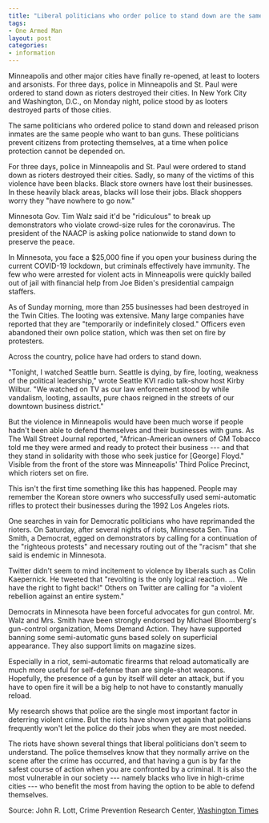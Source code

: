 ```yaml
---
title: "Liberal politicians who order police to stand down are the same people who want to ban guns"
tags:
- One Armed Man
layout: post
categories:
- information
---
```


Minneapolis and other major cities have finally re-opened, at least to looters and arsonists. For three days, police in Minneapolis and St. Paul were ordered to stand down as rioters destroyed their cities. In New York City and Washington, D.C., on Monday night, police stood by as looters destroyed parts of those cities.

The same politicians who ordered police to stand down and released prison inmates are the same people who want to ban guns. These politicians prevent citizens from protecting themselves, at a time when police protection cannot be depended on.

For three days, police in Minneapolis and St. Paul were ordered to stand down as rioters destroyed their cities. Sadly, so many of the victims of this violence have been blacks. Black store owners have lost their businesses. In these heavily black areas, blacks will lose their jobs. Black shoppers worry they "have nowhere to go now."

Minnesota Gov. Tim Walz said it'd be "ridiculous" to break up demonstrators who violate crowd-size rules for the coronavirus. The president of the NAACP is asking police nationwide to stand down to preserve the peace.

In Minnesota, you face a $25,000 fine if you open your business during the current COVID-19 lockdown, but criminals effectively have immunity. The few who were arrested for violent acts in Minneapolis were quickly bailed out of jail with financial help from Joe Biden's presidential campaign staffers.

As of Sunday morning, more than 255 businesses had been destroyed in the Twin Cities. The looting was extensive. Many large companies have reported that they are "temporarily or indefinitely closed." Officers even abandoned their own police station, which was then set on fire by protesters.

Across the country, police have had orders to stand down.

"Tonight, I watched Seattle burn. Seattle is dying, by fire, looting, weakness of the political leadership," wrote Seattle KVI radio talk-show host Kirby Wilbur. "We watched on TV as our law enforcement stood by while vandalism, looting, assaults, pure chaos reigned in the streets of our downtown business district."

But the violence in Minneapolis would have been much worse if people hadn't been able to defend themselves and their businesses with guns. As The Wall Street Journal reported, "African-American owners of GM Tobacco told me they were armed and ready to protect their business --- and that they stand in solidarity with those who seek justice for \[George\] Floyd." Visible from the front of the store was Minneapolis' Third Police Precinct, which rioters set on fire.

This isn't the first time something like this has happened. People may remember the Korean store owners who successfully used semi-automatic rifles to protect their businesses during the 1992 Los Angeles riots.

One searches in vain for Democratic politicians who have reprimanded the rioters. On Saturday, after several nights of riots, Minnesota Sen. Tina Smith, a Democrat, egged on demonstrators by calling for a continuation of the "righteous protests" and necessary routing out of the "racism" that she said is endemic in Minnesota.

Twitter didn't seem to mind incitement to violence by liberals such as Colin Kaepernick. He tweeted that "revolting is the only logical reaction. ... We have the right to fight back!" Others on Twitter are calling for "a violent rebellion against an entire system."

Democrats in Minnesota have been forceful advocates for gun control. Mr. Walz and Mrs. Smith have been strongly endorsed by Michael Bloomberg's gun-control organization, Moms Demand Action. They have supported banning some semi-automatic guns based solely on superficial appearance. They also support limits on magazine sizes.

Especially in a riot, semi-automatic firearms that reload automatically are much more useful for self-defense than are single-shot weapons. Hopefully, the presence of a gun by itself will deter an attack, but if you have to open fire it will be a big help to not have to constantly manually reload.

My research shows that police are the single most important factor in deterring violent crime. But the riots have shown yet again that politicians frequently won't let the police do their jobs when they are most needed.

The riots have shown several things that liberal politicians don't seem to understand. The police themselves know that they normally arrive on the scene after the crime has occurred, and that having a gun is by far the safest course of action when you are confronted by a criminal. It is also the most vulnerable in our society --- namely blacks who live in high-crime cities --- who benefit the most from having the option to be able to defend themselves.

Source: John R. Lott, Crime Prevention Research Center, [Washington Times](https://www.washingtontimes.com/news/2020/jun/3/liberal-politicians-who-order-police-to-stand-down/?utm_source=parler)
